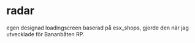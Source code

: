 # radar

egen designad loadingscreen baserad på esx_shops, gjorde den när jag utvecklade för Bananbåten RP.
